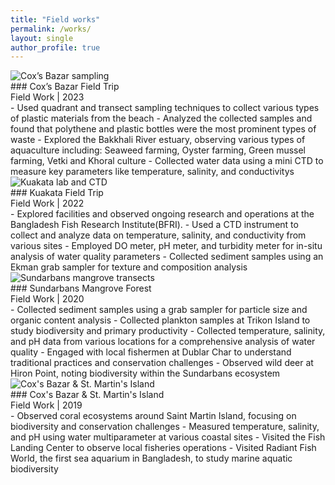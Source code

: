 ```yaml
---
title: "Field works"
permalink: /works/
layout: single
author_profile: true
---
```

<div class="field-works">

  <article class="field-card">
    <img class="thumb" src="{{ '/images/f_3.gif' | relative_url }}" alt="Cox’s Bazar sampling">
    <div class="details" markdown="1">
      ### Cox’s Bazar Field Trip
      <div class="eyebrow">Field Work | 2023</div>
      - Used quadrant and transect sampling techniques to collect various types of plastic materials from the beach
      - Analyzed the collected samples and found that polythene and plastic bottles were the most prominent types of waste
      - Explored the Bakkhali River estuary, observing various types of aquaculture including: Seaweed farming, Oyster farming, Green mussel farming, Vetki and Khoral culture
      - Collected water data using a mini CTD to measure key parameters like temperature, salinity, and conductivitys
    </div>
  </article>

  <article class="field-card">
    <img class="thumb" src="{{ '/images/f_1.gif' | relative_url }}" alt="Kuakata lab and CTD">
    <div class="details" markdown="1">
      ### Kuakata Field Trip
      <div class="eyebrow">Field Work | 2022</div>
      - Explored facilities and observed ongoing research and operations at the Bangladesh Fish Research Institute(BFRI).
      - Used a CTD instrument to collect and analyze data on temperature, salinity, and conductivity from various sites
      - Employed DO meter, pH meter, and turbidity meter for in-situ analysis of water quality parameters
      - Collected sediment samples using an Ekman grab sampler for texture and composition analysis
    </div>
  </article>

  <article class="field-card">
    <img class="thumb" src="{{ '/images/f_2.gif' | relative_url }}" alt="Sundarbans mangrove transects">
    <div class="details" markdown="1">
      ### Sundarbans Mangrove Forest
      <div class="eyebrow">Field Work | 2020</div>
      - Collected sediment samples using a grab sampler for particle size and organic content analysis
      - Collected plankton samples at Trikon Island to study biodiversity and primary productivity
      - Collected temperature, salinity, and pH data from various locations for a comprehensive analysis of water quality
      - Engaged with local fishermen at Dublar Char to understand traditional practices and conservation challenges
      - Observed wild deer at Hiron Point, noting biodiversity within the Sundarbans ecosystem 
    </div>
  </article>
  <article class="field-card">
    <img class="thumb" src="{{ '/images/f_3.gif' | relative_url }}" alt="Cox's Bazar & St. Martin's Island">
    <div class="details" markdown="1">
      ### Cox's Bazar & St. Martin's Island
      <div class="eyebrow">Field Work | 2019</div>
      - Observed coral ecosystems around Saint Martin Island, focusing on biodiversity and conservation challenges
      - Measured temperature, salinity, and pH using water multiparameter at various coastal sites
      - Visited the Fish Landing Center to observe local fisheries operations
      - Visited Radiant Fish World, the first sea aquarium in Bangladesh, to study marine aquatic biodiversity  
    </div>
  </article>
</div>
